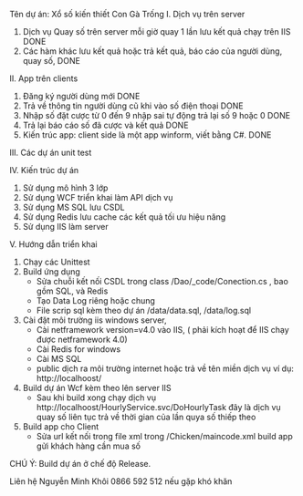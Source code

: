 
Tên dự án: Xổ số kiến thiết Con Gà Trống 
I. 	Dịch vụ trên server
1. Dịch vụ Quay số trên server mỗi giờ quay 1 lần lưu kết quả chạy trên IIS 	DONE
2. Các hàm khác lưu kết quả hoặc trả kết quả, báo cáo của người dùng, quay số, 		DONE


II.	App trên clients
1. Đăng ký người dùng mới DONE
2. Trả về thông tin người dùng cũ khi vào số điện thoại 	DONE
3. Nhập số đặt cược từ 0 đến 9 nhập sai tự động trả lại số 9 hoặc 0		DONE
4. Trả lại báo cáo số đã cược và kết quả		DONE
5. Kiến trúc app: client side là một app winform, viết bằng C#. DONE

III.	Các dự án unit test

IV. Kiến trúc dự án
1. Sử dụng mô hình 3 lớp
2. Sử dụng WCF triển khai làm API dịch vụ
3. Sử dụng MS SQL lưu CSDL
4. Sử dụng Redis lưu cache các kết quả tối ưu hiệu năng
5. Sử dụng IIS làm server


V. Hướng dẫn triển khai
1. Chạy các Unittest
2. Build ứng dụng 
	- Sửa chuỗi kết nối CSDL trong class /Dao/_code/Conection.cs , bao gồm SQL, và Redis
	- Tạo Data Log riêng hoặc chung
	- File scrip sql kèm theo dự án /data/data.sql, /data/log.sql
3. Cài đặt môi trường iis windows server, 
	- Cài netframework version=v4.0 vào IIS, ( phải kích hoạt để IIS chạy được netframework 4.0)
	- Cài Redis for windows 
	- Cài MS SQL
	- public dịch ra môi trường internet hoặc trả về tên miền dịch vụ ví dụ: http://localhoost/
4. Build dự án Wcf kèm theo lên server IIS
	- Sau khi build xong chạy dịch vụ http://localhoost/HourlyService.svc/DoHourlyTask  đây là dịch vụ quay số liên tục trả về thời gian của lần quya số thiếp theo
5. Build app cho Client
	- Sửa url kết nối trong  file xml trong  /Chicken/maincode.xml build app gửi khách hàng cần mua số

CHÚ Ý: Build dự án ở chế độ Release.

Liên hệ Nguyễn Minh Khôi
0866 592 512 
nếu gặp khó khăn



